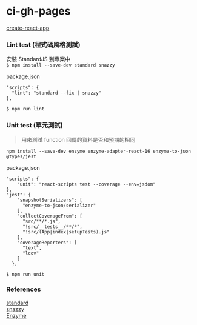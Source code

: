 # ci-gh-pages

[create-react-app](https://github.com/facebook/create-react-app)  

### Lint test  (程式碼風格測試)
安裝 StandardJS 到專案中  
`$ npm install --save-dev standard snazzy`  

package.json
```
"scripts": {
  "lint": "standard --fix | snazzy"
},
```

`$ npm run lint`

### Unit test (單元測試)
> 用來測試 function 回傳的資料是否和預期的相同

`npm install --save-dev enzyme enzyme-adapter-react-16 enzyme-to-json @types/jest`  

package.json
```
"scripts": {
    "unit": "react-scripts test --coverage --env=jsdom"
},
"jest": {
    "snapshotSerializers": [
      "enzyme-to-json/serializer"
    ],
    "collectCoverageFrom": [
      "src/**/*.js",
      "!src/__tests__/**/*",
      "!src/(App|index|setupTests).js"
    ],
    "coverageReporters": [
      "text",
      "lcov"
    ]
  },
```

`$ npm run unit`

### References

[standard](https://www.npmjs.com/package/standard)  
[snazzy](https://www.npmjs.com/package/snazzy)    
[Enzyme](https://www.npmjs.com/package/enzyme)  